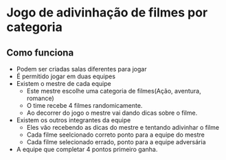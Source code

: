# Jogo de adivinhação de filmes por categoria

## Como funciona
- Podem ser criadas salas diferentes para jogar
- É permitido jogar em duas equipes
- Existem o mestre de cada equipe
    - Este mestre escolhe uma categoria de filmes(Ação, aventura, romance)
    - O time recebe 4 filmes randomicamente.
    - Ao decorrer do jogo o mestre vai dando dicas sobre o filme.
- Existem os outros integrantes da equipe
    - Eles vão recebendo as dicas do mestre e tentando adivinhar o filme
    - Cada filme seelcionado correto ponto para a equipe do mestre
    - Cada filme selecionado errado, ponto para a equipe adversária
- A equipe que completar 4 pontos primeiro ganha.